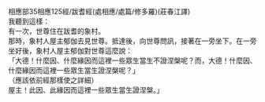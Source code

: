 相應部35相應125經/跋耆經(處相應/處篇/修多羅)(莊春江譯)  
我聽到這樣：  
有一次，世尊住在跋耆的象村。  
那時，象村人屋主郁伽去見世尊。抵達後，向世尊問訊，接著在一旁坐下。在一旁坐好後，象村人屋主郁伽對世尊這麼說：  
「大德！什麼因、什麼緣因而這裡一些眾生當生不證涅槃呢？而，大德！什麼因、什麼緣因而這裡一些眾生當生證涅槃呢？」  
（應該依前經那樣使之詳細）  
屋主！此因、此緣因而這裡一些眾生當生證涅槃。」  
  
  
